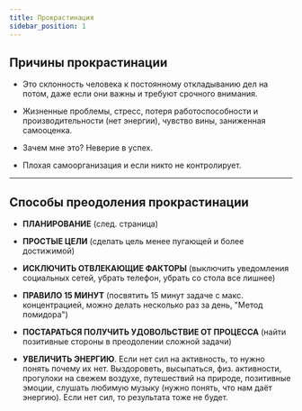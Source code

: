 ```yaml
---
title: Прокрастинация
sidebar_position: 1
---
```


## Причины прокрастинации

- Это склонность человека к постоянному откладыванию дел на потом, даже если они важны и требуют срочного внимания.

- Жизненные проблемы, стресс, потеря работоспособности и производительности (нет энергии), чувство вины, заниженная самооценка.

- Зачем мне это? Неверие в успех.

- Плохая самоорганизация и если никто не контролирует.

***

## Способы преодоления прокрастинации

- **ПЛАНИРОВАНИЕ** (след. страница)

- **ПРОСТЫЕ ЦЕЛИ** (сделать цель менее пугающей и более достижимой)

- **ИСКЛЮЧИТЬ ОТВЛЕКАЮЩИЕ ФАКТОРЫ** (выключить уведомления социальных сетей, убрать телефон, убрать со стола все лишнее)
- **ПРАВИЛО 15 МИНУТ** (посвятить 15 минут задаче с макс. концентрацией, можно делать несколько раз за день, "Метод помидора")
- **ПОСТАРАТЬСЯ ПОЛУЧИТЬ УДОВОЛЬСТВИЕ ОТ ПРОЦЕССА** (найти позитивные стороны в преодолении сложной задачи)
- **УВЕЛИЧИТЬ ЭНЕРГИЮ**. Если нет сил на активность, то нужно понять почему их нет. Выздороветь, высыпаться, физ. активности, прогулоки на свежем воздухе, путешествий на природе, позитивные эмоции, слушать любимую музыку (нужно понять, что нам даёт энергию). Если нет сил, то результата тоже не будет.

